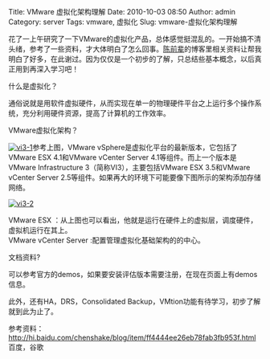 Title: VMware 虚拟化架构理解
Date: 2010-10-03 08:50
Author: admin
Category: server
Tags: vmware, 虚拟化
Slug: vmware-虚拟化架构理解

花了一上午研究了一下VMware的虚拟化产品，总体感觉挺混乱的。一开始搞不清头绪，参考了一些资料，才大体明白了怎么回事。[陈前辈](http://hi.baidu.com/chenshake/blog/category/%D0%E9%C4%E2%BB%AF)的博客里相关资料让帮我明白了好多，在此谢过。因为仅仅是一个初步的了解，只总结些基本概念，以后真正用到再深入学习吧！

什么是虚拟化？

通俗说就是用软件虚拟硬件，从而实现在单一的物理硬件平台之上运行多个操作系统，充分利用硬件资源，提高了计算机的工作效率。

VMware虚拟化架构？

[![vi3-1](http://www.xdays.info/wp-content/uploads/2010/10/vi3-1.jpg "vi3-1")](http://www.xdays.info/wp-content/uploads/2010/10/vi3-1.jpg)参考上图，VMware
vSphere是虚拟化平台的最新版本，它包括了VMware ESX 4.1和VMware vCenter
Server 4.1等组件。而上一个版本是VMware Infrastructure
3（简称VI3），主要包括VMware ESX 3.5和VMware vCenter Server
2.5等组件。如果再大的环境下可能要像下图所示的架构添加存储网络。

[![vi3-2](http://www.xdays.info/wp-content/uploads/2010/10/vi3-2.gif "vi3-2")](http://www.xdays.info/wp-content/uploads/2010/10/vi3-2.gif)[  
](http://www.xdays.info/wp-content/uploads/2010/10/vi3-1.jpg)

VMware ESX
：从上图也可以看出，他就是运行在硬件上的虚拟层，调度硬件，虚拟机运行在其上。  
VMware vCenter Server :配置管理虚拟化基础架构的的中心。

文档资料?

可以参考官方的demos，如果要安装评估版本需要注册，在现在页面上有demos信息。

此外，还有HA，DRS，Consolidated
Backup，VMtion功能有待学习，初步了解就到此为止了。

参考资料：<http://hi.baidu.com/chenshake/blog/item/ff4444ee26eb78fab3fb953f.html>  
百度，谷歌
